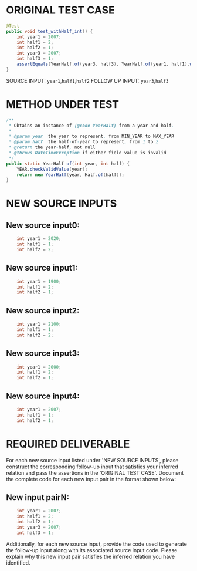 # ORIGINAL TEST CASE
```java
@Test
public void test_withHalf_int() {
    int year1 = 2007;
    int half1 = 2;
    int half2 = 1;
    int year3 = 2007;
    int half3 = 1;
    assertEquals(YearHalf.of(year3, half3), YearHalf.of(year1, half1).withHalf(half2));
}

```
SOURCE INPUT: `year1`,`half1`,`half2`
FOLLOW UP INPUT: `year3`,`half3`


# METHOD UNDER TEST
```java
/**
 * Obtains an instance of {@code YearHalf} from a year and half.
 *
 * @param year  the year to represent, from MIN_YEAR to MAX_YEAR
 * @param half  the half-of-year to represent, from 1 to 2
 * @return the year-half, not null
 * @throws DateTimeException if either field value is invalid
 */
public static YearHalf of(int year, int half) {
    YEAR.checkValidValue(year);
    return new YearHalf(year, Half.of(half));
}

```


# NEW SOURCE INPUTS
## New source input0:
```java
    int year1 = 2020;
    int half1 = 1;
    int half2 = 2;
```

## New source input1:
```java
    int year1 = 1900;
    int half1 = 2;
    int half2 = 1;
```

## New source input2:
```java
    int year1 = 2100;
    int half1 = 1;
    int half2 = 2;
```

## New source input3:
```java
    int year1 = 2000;
    int half1 = 2;
    int half2 = 1;
```

## New source input4:
```java
    int year1 = 2007;
    int half1 = 1;
    int half2 = 1;
```



# REQUIRED DELIVERABLE
For each new source input listed under 'NEW SOURCE INPUTS', please construct the corresponding follow-up input that satisfies your inferred relation and pass the assertions in the 'ORIGINAL TEST CASE'. Document the complete code for each new input pair in the format shown below:
## New input pairN:
```java
    int year1 = 2007;
    int half1 = 2;
    int half2 = 1;
    int year3 = 2007;
    int half3 = 1;
```

Additionally, for each new source input, provide the code used to generate the follow-up input along with its associated source input code. Please explain why this new input pair satisfies the inferred relation you have identified.